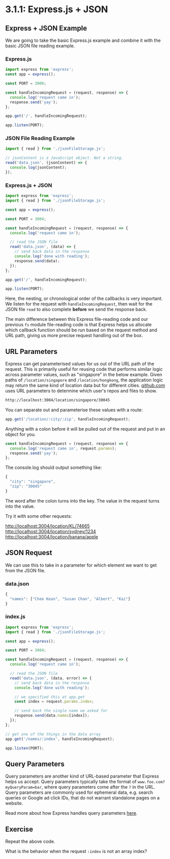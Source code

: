 # 3.1.1: Express.js + JSON

## Express + JSON Example

We are going to take the basic Express.js example and combine it with the basic JSON file reading example.

### Express.js

```javascript
import express from 'express';
const app = express();

const PORT = 3000;

const handleIncomingRequest = (request, response) => {
  console.log('request came in');
  response.send('yay');
};

app.get('/', handleIncomingRequest);

app.listen(PORT);
```

### JSON File Reading Example

```javascript
import { read } from './jsonFileStorage.js';

// jsonContent is a JavaScript object. Not a string.
read('data.json', (jsonContent) => {
  console.log(jsonContent);
});
```

### Express.js + JSON

```javascript
import express from 'express';
import { read } from './jsonFileStorage.js';

const app = express();

const PORT = 3004;

const handleIncomingRequest = (request, response) => {
  console.log('request came in');

  // read the JSON file
  read('data.json', (data) => {
    // send back data in the response
    console.log('done with reading');
    response.send(data);
  });
};

app.get('/', handleIncomingRequest);

app.listen(PORT);
```

Here, the nesting, or chronological order of the callbacks is very important. We listen for the request with `handleIncomingRequest`, then wait for the JSON file `read` to also complete **before** we send the response back.

The main difference between this Express file-reading code and our previous `fs` module file-reading code is that Express helps us allocate which callback function should be run based on the request method and URL path, giving us more precise request handling out of the box.

## URL Parameters

Express can get parameterised values for us out of the URL path of the request. This is primarily useful for reusing code that performs similar logic across parameter values, such as "singapore" in the below example. Given paths of `/location/singapore` and `/location/hongkong`, the application logic may return the same kind of location data but for different cities. [github.com](https://github.com) uses URL parameters to determine which user's repos and files to show.

```bash
http://localhost:3004/location/singapore/30045
```

You can separate out and parameterise these values with a route:

```javascript
app.get('/location/:city/:zip', handleIncomingRequest);
```

Anything with a colon before it will be pulled out of the request and put in an object for you.

```javascript
const handleIncomingRequest = (request, response) => {
  console.log('request came in', request.params);
  response.send('yay');
};
```

The console.log should output something like:

```javascript
{
  "city": "singapore",
  "zip": "30045"
}
```

The word after the colon turns into the key. The value in the request turns into the value.

Try it with some other requests:

[http://localhost:3004/location/KL/74665](http://localhost:3004/location/KL/74665)  
[http://localhost:3004/location/sydney/1234](http://localhost:3004/location/sydney/1234)  
[http://localhost:3004/location/banana/apple](http://localhost:3004/location/banana/apple)

## JSON Request

We can use this to take in a parameter for which element we want to get from the JSON file.

### data.json

```javascript
{
  "names": ["Chee Kean", "Susan Chan", "Albert", "Kai"]
}
```

### index.js

```javascript
import express from 'express';
import { read } from './jsonFileStorage.js';

const app = express();

const PORT = 3004;

const handleIncomingRequest = (request, response) => {
  console.log('request came in');

  // read the JSON file
  read('data.json', (data, error) => {
    // send back data in the response
    console.log('done with reading');

    // we specified this at app.get
    const index = request.params.index;

    // send back the single name we asked for
    response.send(data.names[index]);
  });
};

// get one of the things in the data array
app.get('/names/:index', handleIncomingRequest);

app.listen(PORT);
```

## Query Parameters

Query parameters are another kind of URL-based parameter that Express helps us accept. Query parameters typically take the format of `www.foo.com?myQueryParam=bar`, where query parameters come after the `?` in the URL. Query parameters are commonly used for ephemeral data, e.g. search queries or Google ad click IDs, that do not warrant standalone pages on a website.

Read more about how Express handles query parameters [here](https://expressjs.com/en/api.html#req.query).

## Exercise

Repeat the above code.

What is the behavior when the request `:index` is not an array index?

